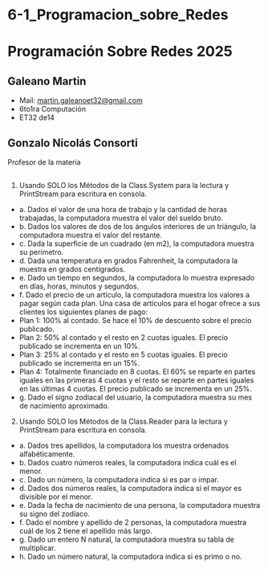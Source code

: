 # 6-1_Programacion_sobre_Redes
# Programación Sobre Redes 2025
## Galeano Martin
- Mail: martin.galeanoet32@gmail.com
- 6to1ra Computación
- ET32 de14

## Gonzalo Nicolás Consorti
Profesor de la materia


## 
1.  Usando SOLO los Métodos de la Class.System para la lectura y PrintStream para escritura en consola.

-   a. Dados el valor de una hora de trabajo y la cantidad de horas trabajadas, la computadora muestra el valor del sueldo bruto.
-   b. Dados los valores de dos de los ángulos interiores de un triángulo, la computadora muestra el valor del restante.
-   c. Dada la superficie de un cuadrado (en m2), la computadora muestra su perímetro.
-   d. Dada una temperatura en grados Fahrenheit, la computadora la muestra en grados centígrados.
-   e. Dado un tiempo en segundos, la computadora lo muestra expresado en días, horas, minutos y segundos.
-   f. Dado el precio de un artículo, la computadora muestra los valores a pagar según cada plan. Una casa de artículos para el hogar ofrece a sus clientes los siguientes planes de pago:
-   Plan 1: 100% al contado. Se hace el 10% de descuento sobre el precio publicado.
-   Plan 2: 50% al contado y el resto en 2 cuotas iguales. El precio publicado se incrementa en un 10%.
-   Plan 3: 25% al contado y el resto en 5 cuotas iguales. El precio publicado se incrementa en un 15%.
-   Plan 4: Totalmente financiado en 8 cuotas. El 60% se reparte en partes iguales en las primeras 4 cuotas y el resto se reparte en partes iguales en las últimas 4 cuotas. El precio publicado se incrementa en un 25%.
-   g. Dado el signo zodiacal del usuario, la computadora muestra su mes de nacimiento aproximado.

2.  Usando SOLO los Métodos de la Class.Reader para la lectura y PrintStream para escritura en consola.

-   a. Dados tres apellidos, la computadora los muestra ordenados alfabéticamente.
-   b. Dados cuatro números reales, la computadora indica cuál es el menor.
-   c. Dado un número, la computadora indica si es par o impar.
-   d. Dados dos números reales, la computadora indica si el mayor es divisible por el menor.
-   e. Dada la fecha de nacimiento de una persona, la computadora muestra su signo del zodíaco.
-   f. Dado el nombre y apellido de 2 personas, la computadora muestra cuál de los 2 tiene el apellido más largo.
-   g. Dado un entero N natural, la computadora muestra su tabla de multiplicar.
-   h. Dado un número natural, la computadora indica si es primo o no.
